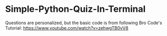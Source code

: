 # Simple-Python-Quiz-In-Terminal
Questions are personalized, but the basic code is from following Bro Code's Tutorial: https://www.youtube.com/watch?v=zehwgTB0vV8
